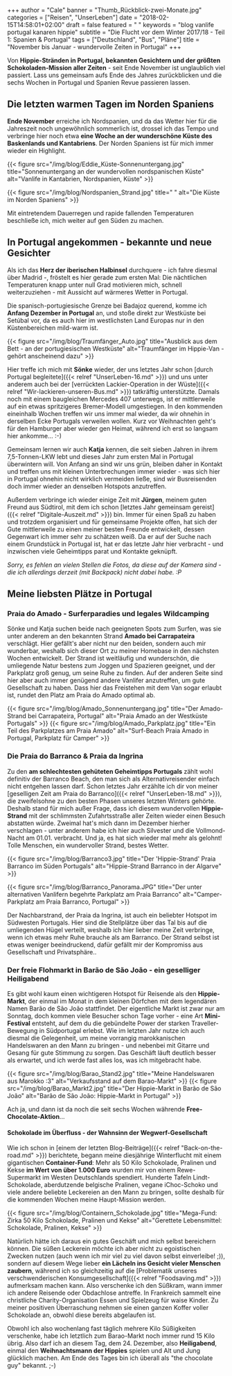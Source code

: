 +++
author = "Cale"
banner = "Thumb_Rückblick-zwei-Monate.jpg"
categories = ["Reisen", "UnserLeben"]
date = "2018-02-15T14:58:01+02:00"
draft = false
featured = " "
keywords = "blog vanlife portugal kanaren hippie"
subtitle = "Die Flucht vor dem Winter 2017/18 - Teil 1: Spanien & Portugal"
tags = ["Deutschland", "Bus", "Pläne"]
title = "November bis Januar - wundervolle Zeiten in Portugal"
+++

Von **Hippie-Stränden in Portugal, bekannten Gesichtern und der größten Schokoladen-Mission aller Zeiten** - seit Ende November ist unglaublich viel passiert. Lass uns gemeinsam aufs Ende des Jahres zurückblicken und die sechs Wochen in Portugal und Spanien Revue passieren lassen. <!--more-->
## Die letzten warmen Tagen im Norden Spaniens

**Ende November** erreiche ich Nordspanien, und da das Wetter hier für die Jahreszeit noch ungewöhnlich sommerlich ist, drossel ich das Tempo und verbringe hier noch etwa **eine Woche an der wunderschöne Küste des Baskenlands und Kantabriens**. Der Norden Spaniens ist für mich immer wieder ein Highlight.

{{< figure src="/img/blog/Eddie_Küste-Sonnenuntergang.jpg" title="Sonnenuntergang an der wundervollen nordspanischen Küste" alt="Vanlife in Kantabrien, Nordspanien, Küste" >}}

{{< figure src="/img/blog/Nordspanien_Strand.jpg" title=" " alt="Die Küste im Norden Spaniens" >}}


Mit eintretendem Dauerregen und rapide fallenden Temperaturen beschließe ich, mich weiter auf gen Süden zu machen.

## In Portugal angekommen - bekannte und neue Gesichter

Als ich das **Herz der iberischen Halbinsel** durchquere - ich fahre diesmal über Madrid -, fröstelt es hier gerade zum ersten Mal: Die nächtlichen Temperaturen knapp unter null Grad motivieren mich, schnell weiterzuziehen - mit Aussicht auf wärmeres Wetter in Portugal.

Die spanisch-portugiesische Grenze bei Badajoz querend, komme ich **Anfang Dezember in Portugal** an, und stoße direkt zur Westküste bei Setúbal vor, da es auch hier im westlichsten Land Europas nur in den Küstenbereichen mild-warm ist. 

{{< figure src="/img/blog/Traumfänger_Auto.jpg" title="Ausblick aus dem Bett - an der portugiesischen Westküste" alt="Traumfänger im Hippie-Van - gehört anscheinend dazu" >}}

Hier treffe ich mich mit **Sönke** wieder, der uns letztes Jahr schon [durch Portugal begleitete]({{< relref "UnserLeben-16.md" >}}) und uns unter anderem auch bei der [verrückten Lackier-Operation in der Wüste]({{< relref "Wir-lackieren-unseren-Bus.md" >}}) tatkräftig unterstützte. Damals noch mit einem baugleichen Mercedes 407 unterwegs, ist er mittlerweile auf ein etwas spritzigeres Bremer-Modell umgestiegen. In den kommenden eineinhalb Wochen treffen wir uns immer mal wieder, da wir ohnehin in derselben Ecke Portugals verweilen wollen. Kurz vor Weihnachten geht's für den Hamburger aber wieder gen Heimat, während ich erst so langsam hier ankomme... :-)

Gemeinsam lernen wir auch **Katja** kennen, die seit sieben Jahren in ihrem 7,5-Tonnen-LKW lebt und dieses Jahr zum ersten Mal in Portugal überwintern will. Von Anfang an sind wir uns grün, bleiben daher in Kontakt und treffen uns mit kleinen Unterbrechungen immer wieder - was sich hier in Portugal ohnehin nicht wirklich vermeiden ließe, sind wir Busreisenden doch immer wieder an denselben Hotspots anzutreffen.

Außerdem verbringe ich wieder einige Zeit mit **Jürgen**, meinem guten Freund aus Südtirol, mit dem ich schon [letztes Jahr gemeinsam gereist]({{< relref "Digitale-Auszeit.md" >}}) bin. Immer für einen Spaß zu haben und trotzdem organisiert und für gemeinsame Projekte offen, hat sich der Gute mittlerweile zu einen meiner besten Freunde entwickelt, dessen Gegenwart ich immer sehr zu schätzen weiß. Da er auf der Suche nach einem Grundstück in Portugal ist, hat er das letzte Jahr hier verbracht - und inzwischen viele Geheimtipps parat und Kontakte geknüpft.

*Sorry, es fehlen an vielen Stellen die Fotos, da diese auf der Kamera sind - die ich allerdings derzeit (mit Backpack) nicht dabei habe. :P*

## Meine liebsten Plätze in Portugal

### Praia do Amado - Surferparadies und legales Wildcamping

Sönke und Katja suchen beide nach geeigneten Spots zum Surfen, was sie unter anderem an den bekannten Strand **Amado bei Carrapateira** verschlägt. Hier gefällt's aber nicht nur den beiden, sondern auch mir wunderbar, weshalb sich dieser Ort zu meiner Homebase in den nächsten Wochen entwickelt. Der Strand ist weitläufig und wunderschön, die umliegende Natur bestens zum Joggen und Spazieren geeignet, und der Parkplatz groß genug, um seine Ruhe zu finden. Auf der anderen Seite sind hier aber auch immer genügend andere Vanlifer anzutreffen, um gute Gesellschaft zu haben. Dass hier das Freistehen mit dem Van sogar erlaubt ist, rundet den Platz am Praia do Amado optimal ab.

{{< figure src="/img/blog/Amado_Sonnenuntergang.jpg" title="Der Amado-Strand bei Carrapateira, Portugal" alt="Praia Amado an der Westküste Portugals" >}}
{{< figure src="/img/blog/Amado_Parkplatz.jpg" title="Ein Teil des Parkplatzes am Praia Amado" alt="Surf-Beach Praia Amado in Portugal, Parkplatz für Camper" >}}


### Die Praia do Barranco & Praia da Ingrina

Zu den **am schlechtesten gehüteten Geheimtipps Portugals** zählt wohl definitiv der Barranco Beach, den man sich als Alternativreisender einfach nicht entgehen lassen darf. Schon letztes Jahr erzählte ich dir von meiner [geselligen Zeit am Praia do Barranco]({{< relref "UnserLeben-18.md" >}}), die zweifelsohne zu den besten Phasen unseres letzten Winters gehörte. Deshalb stand für mich außer Frage, dass ich diesem wundervollen **Hippie-Strand** mit der schlimmsten Zufahrtsstraße aller Zeiten wieder einen Besuch abstatten würde. Zweimal hat's mich dann im Dezember hierher verschlagen - unter anderem habe ich hier auch Silvester und die Vollmond-Nacht am 01.01. verbracht. Und ja, es hat sich wieder mal mehr als gelohnt! Tolle Menschen, ein wundervoller Strand, bestes Wetter.

{{< figure src="/img/blog/Barranco3.jpg" title="Der 'Hippie-Strand' Praia Barranco im Süden Portugals" alt="Hippie-Strand Barranco in der Algarve" >}}

{{< figure src="/img/blog/Barranco_Panorama.JPG" title="Der unter alternativen Vanlifern begehrte Parkplatz am Praia Barranco" alt="Camper-Parkplatz am Praia Barranco, Portugal" >}}


Der Nachbarstrand, der Praia da Ingrina, ist auch ein beliebter Hotspot im Südwesten Portugals. Hier sind die Stellplätze über das Tal bis auf die umliegenden Hügel verteilt, weshalb ich hier lieber meine Zeit verbringe, wenn ich etwas mehr Ruhe brauche als am Barranco. Der Strand selbst ist etwas weniger beeindruckend, dafür gefällt mir der Kompromiss aus Gesellschaft und Privatsphäre..

### Der freie Flohmarkt in Barão de São João - ein geselliger Heiligabend

Es gibt wohl kaum einen wichtigeren Hotspot für Reisende als den **Hippie-Markt**, der einmal im Monat in dem kleinen Dörfchen mit dem legendären Namen Barão de São João stattfindet. Der eigentliche Markt ist zwar nur am Sonntag, doch kommen viele Besucher schon Tage vorher - eine Art **Mini-Festival** entsteht, auf dem du die gebündelte Power der starken Traveller-Bewegung in Südportugal erlebst. 
Wie im letzten Jahr nutze ich auch diesmal die Gelegenheit, um meine vorrangig marokkanischen Handelswaren an den Mann zu bringen - und nebenbei mit Gitarre und Gesang für gute Stimmung zu sorgen. Das Geschäft läuft deutlich besser als erwartet, und ich werde fast alles los, was ich mitgebracht habe.

{{< figure src="/img/blog/Barao_Stand2.jpg" title="Meine Handelswaren aus Marokko :3" alt="Verkaufsstand auf dem Barao-Markt" >}}
{{< figure src="/img/blog/Barao_Markt2.jpg" title="Der Hippie-Markt in Barão de São João" alt="Barão de São João: Hippie-Markt in Portugal" >}}


Ach ja, und dann ist da noch die seit sechs Wochen währende **Free-Chocolate-Aktion**...

#### Schokolade im Überfluss - der Wahnsinn der Wegwerf-Gesellschaft

Wie ich schon in [einem der letzten Blog-Beiträge]({{< relref "Back-on-the-road.md" >}}) berichtete, begann meine diesjährige Winterflucht mit einem gigantischen **Container-Fund**: Mehr als 50 Kilo Schokolade, Pralinen und Kekse **im Wert von über 1.000 Euro** wurden mir von einem Rewe-Supermarkt im Westen Deutschlands spendiert. Hunderte Tafeln Lindt-Schokolade, aberdutzende belgische Pralinen, vegane iChoc-Schoko und viele andere beliebte Leckereien an den Mann zu bringen, sollte deshalb für die kommenden Wochen meine Haupt-Mission werden.

{{< figure src="/img/blog/Containern_Schokolade.jpg" title="Mega-Fund: Zirka 50 Kilo Schokolade, Pralinen und Kekse" alt="Gerettete Lebensmittel: Schokolade, Pralinen, Kekse" >}}

Natürlich hätte ich daraus ein gutes Geschäft und mich selbst bereichern können. Die süßen Leckerein möchte ich aber nicht zu egoistischen Zwecken nutzen (auch wenn ich mir viel zu viel davon selbst einverleibe! ;)), sondern auf diesem Wege lieber **ein Lächeln ins Gesicht vieler Menschen zaubern**, während ich so gleichzeitig auf die [Problematik unseres verschwenderischen Konsumgesellschaft]({{< relref "Foodsaving.md" >}}) aufmerksam machen kann. Also verschenke ich den Süßkram, wann immer ich andere Reisende oder Obdachlose antreffe. In Frankreich sammelt eine christliche Charity-Organisation Essen und Spielzeug für waise Kinder. Zu meiner positiven Überraschung nehmen sie einen ganzen Koffer voller Schokolade an, obwohl diese bereits abgelaufen ist.

Obwohl ich also wochenlang fast täglich mehrere Kilo Süßigkeiten verschenke, habe ich letztlich zum Barao-Markt noch immer rund 15 Kilo übrig. Also darf ich an diesem Tag, dem 24. Dezember, also **Heiligabend**, einmal den **Weihnachtsmann der Hippies** spielen und Alt und Jung glücklich machen. Am Ende des Tages bin ich überall als "the chocolate guy" bekannt. ;-)

